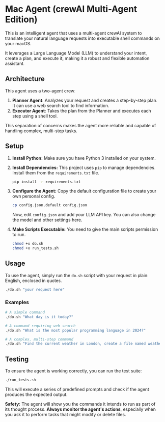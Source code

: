 # Mac Agent (crewAI Multi-Agent Edition)

This is an intelligent agent that uses a multi-agent crewAI system to translate your natural language requests into executable shell commands on your macOS.

It leverages a Large Language Model (LLM) to understand your intent, create a plan, and execute it, making it a robust and flexible automation assistant.

## Architecture

This agent uses a two-agent crew:

1.  **Planner Agent**: Analyzes your request and creates a step-by-step plan. It can use a web search tool to find information.
2.  **Executor Agent**: Takes the plan from the Planner and executes each step using a shell tool.

This separation of concerns makes the agent more reliable and capable of handling complex, multi-step tasks.

## Setup

1.  **Install Python:**
    Make sure you have Python 3 installed on your system.

2.  **Install Dependencies:**
    This project uses `pip` to manage dependencies. Install them from the `requirements.txt` file.
    ```bash
    pip install -r requirements.txt
    ```

3.  **Configure the Agent:**
    Copy the default configuration file to create your own personal config.
    ```bash
    cp config.json.default config.json
    ```
    Now, edit `config.json` and add your LLM API key. You can also change the model and other settings here.

4.  **Make Scripts Executable:**
    You need to give the main scripts permission to run.
    ```bash
    chmod +x do.sh
    chmod +x run_tests.sh
    ```

## Usage

To use the agent, simply run the `do.sh` script with your request in plain English, enclosed in quotes.

```bash
./do.sh "your request here"
```

### Examples

```bash
# A simple command
./do.sh "What day is it today?"

# A command requiring web search
./do.sh "What is the most popular programming language in 2024?"

# A complex, multi-step command
./do.sh "Find the current weather in London, create a file named weather.txt with the information, and then print the file's content."
```

## Testing

To ensure the agent is working correctly, you can run the test suite:

```bash
./run_tests.sh
```

This will execute a series of predefined prompts and check if the agent produces the expected output.

**Safety:** The agent will show you the commands it intends to run as part of its thought process. **Always monitor the agent's actions**, especially when you ask it to perform tasks that might modify or delete files.
